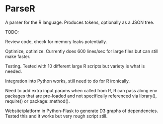 # ParseR

A parser for the R language. Produces tokens, optionally as a JSON tree.

TODO:

Review code, check for memory leaks potentially.

Optimize, optimize. Currently does 600 lines/sec for large files but can still make faster.

Testing. Tested with 10 different large R scripts but variety is what is needed.

Integration into Python works, still need to do for R ironically.

Need to add extra input params when called from R, R can pass along env packages that are pre-loaded and
not specifically referenced via library(), require() or package::method().

Website/platform in Python-Flask to generate D3 graphs of dependencies. Tested this and it works but very rough script still.
